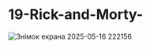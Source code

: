 # 19-Rick-and-Morty-
![Знімок екрана 2025-05-16 222156](https://github.com/user-attachments/assets/6147b618-16db-4da1-b717-189730547072)
